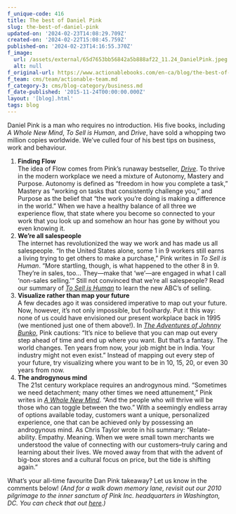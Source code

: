 ```yaml
---
f_unique-code: 416
title: The best of Daniel Pink
slug: the-best-of-daniel-pink
updated-on: '2024-02-23T14:08:29.709Z'
created-on: '2024-02-22T15:08:45.759Z'
published-on: '2024-02-23T14:16:55.370Z'
f_image:
  url: /assets/external/65d7653bb56842a5b888af22_11.24_DanielPink.jpeg
  alt: null
f_original-url: https://www.actionablebooks.com/en-ca/blog/the-best-of-daniel-pink/
f_team: cms/team/actionable-team.md
f_category-3: cms/blog-category/business.md
f_date-published: '2015-11-24T00:00:00.000Z'
layout: '[blog].html'
tags: blog
---
```


Daniel Pink is a man who requires no introduction. His five books, including _A Whole New Mind_, _To Sell is Human_, and _Drive_, have sold a whopping two million copies worldwide. We’ve culled four of his best tips on business, work and behaviour.

1.  **Finding Flow**  
    The idea of Flow comes from Pink’s runaway bestseller, [_Drive_](https://www.actionablebooks.com/en-ca/summaries/drive/). To thrive in the modern workplace we need a mixture of Autonomy, Mastery and Purpose. Autonomy is defined as “freedom in how you complete a task,” Mastery as “working on tasks that consistently challenge you,” and Purpose as the belief that “the work you’re doing is making a difference in the world.” When we have a healthy balance of all three we experience flow, that state where you become so connected to your work that you look up and somehow an hour has gone by without you even knowing it.
2.  **We’re all salespeople**  
    The internet has revolutionized the way we work and has made us all salespeople. “In the United States alone, some 1 in 9 workers still earns a living trying to get others to make a purchase,” Pink writes in _To Sell is Human_. “More startling, though, is what happened to the other 8 in 9. They’re in sales, too… They—make that ‘we’—are engaged in what I call ‘non-sales selling.'” Still not convinced that we’re all salespeople? Read our summary of [_To Sell is Human_](https://www.actionablebooks.com/en-ca/summaries/to-sell-is-human/) to learn the new ABC’s of selling.
3.  **Visualize rather than map your future**  
    A few decades ago it was considered imperative to map out your future. Now, however, it’s not only impossible, but foolhardy. Put it this way: none of us could have envisioned our present workplace back in 1995 (we mentioned just one of them above!). In [_The Adventures of Johnny Bunko_](https://www.actionablebooks.com/en-ca/summaries/the-adventures-of-johnny-bunko/), Pink cautions: “It’s nice to believe that you can map out every step ahead of time and end up where you want. But that’s a fantasy. The world changes. Ten years from now, your job might be in India. Your industry might not even exist.” Instead of mapping out every step of your future, try visualizing where you want to be in 10, 15, 20, or even 30 years from now.
4.  **The androgynous mind**  
    The 21st century workplace requires an androgynous mind. “Sometimes we need detachment; many other times we need attunement,” Pink writes in [_A Whole New Mind_](https://www.actionablebooks.com/en-ca/summaries/a-whole-new-mind/). “And the people who will thrive will be those who can toggle between the two.” With a seemingly endless array of options available today, customers want a unique, personalized experience, one that can be achieved only by possessing an androgynous mind. As Chris Taylor wrote in his summary: “Relate-ability. Empathy. Meaning. When we were small town merchants we understood the value of connecting with our customers–truly caring and learning about their lives. We moved away from that with the advent of big-box stores and a cultural focus on price, but the tide is shifting again.”

What’s your all-time favourite Dan Pink takeaway? Let us know in the comments below! _(And for a walk down memory lane, revisit out our 2010 pilgrimage to the inner sanctum of Pink Inc. headquarters in Washington, DC. You can check that out_ [_here_](https://www.actionablebooks.com/en-ca/blog/vol-9-with-dan-pink-pink-inc-world-headquarters/)_.)_
